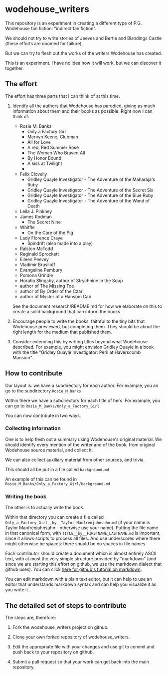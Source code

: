 # wodehouse_writers

This repository is an experiment in creating a different type of
P.G. Wodehouse fan fiction: "indirect fan fiction".

We should not try to write stories of Jeeves and Bertie and Blandings
Castle (these efforts are doomed for failure).

But we can try to flesh out the works of the writers Wodehouse has
created.

This is an experiment.  I have no idea how it will work, but we can
discover it together.

## The effort

The effort has three parts that I can think of at this time.

1. Identify all the authors that Wodehouse has parodied, giving as
   much information about them and their books as possible.  Right now
   I can think of:

   - Rosie M. Banks
     - Only a Factory Girl
     - Mervyn Keene, Clubman
     - All for Love
     - A red, Red Summer Rose
     - The Woman Who Braved All
     - By Honor Bound
     - A kiss at Twilight
     - 
   - Felix Clovelly
     - Gridley Quayle Investigator - The Adventure of the Maharaja's Ruby
     - Gridley Quayle Investigator - The Adventure of the Secret Six
     - Gridley Quayle Investigator - The Adventure of the Blue Ruby
     - Gridley Quayle Investigator - The Adventure of the Wand of Death
   - Leila J. Pinkney
   - James Rodman
     - The Secret Nine
   - Whiffle
     - On the Care of the Pig
   - Lady Florence Craye
     - Spindrift (also made into a play)
   - Ralston McTodd
   - Reginald Sprockett
   - Eileen Peevey
   - Vladimir Brusiloff
   - Evangeline Pembury
   - Pomona Grindle
   - Horatio Slingsby, author of Strychnine in the Soup
   - author of The Missing Toe
   - author of By Order of the Czar
   - author of Myster of a Hansom Cab

   See the document research/README.md for how we elaborate on this to
   create a solid background that can inform the books.

2. Encourage people to write the books, faithful to the tiny bits
   that Wodehouse previewed, but completing them.  They should be
   about the right length for the medium that published them.

3. Consider extending this by writing titles beyond what Wodehouse
   described.  For example, you might envision Gridley Quayle in a
   book with the title "Gridley Quayle Investigator: Peril at
   Haverscomb Mansion".

## How to contribute

Our layout is: we have a subdirectory for each author.  For example,
you an go to the subdirectory ```Rosie_M_Banks```

Within there we have a subdirectory for each title of hers.  For
example, you can go to ```Rosie_M_Banks/Only_a_Factory_Girl```

You can now contribute in two ways.

### Collecting information

One is to help flesh out a summary using Wodehouse's original
material.  We should identify every mention of the writer and of the
book, from original Wodehouse source material, and collect it.

We can also collect auxiliary material from other sources, and trivia.

This should all be put in a file called ```background.md```

An example of this can be found in
```Rosie_M_Banks/Only_a_Factory_Girl/background.md```

### Writing the book

The other is to actually write the book.

Within that directory you can create a file called
```Only_a_Factory_Girl__by__Taylor_Manfrenjuhnsuhn.md``` (if your name
is Taylor Manfrenjuhnsuhn - otherwise use your name).  Putting the
file name in that canonical form, with
```TITLE__by__FIRSTNAME_LASTNAME.md``` is important, since it allows
scripts to process all files.  And use underscores where there might
otherwise be spaces: there should be no spaces in file names.

Each contributor should create a document which is almost entirely
ASCII text, with at most the very simple structure provided by
"markdown" (and since we are starting this effort on github, we use
the markdown dialect that github uses).  You can click [here for github's
tutorial on markdown](https://docs.github.com/en/github/writing-on-github/getting-started-with-writing-and-formatting-on-github/basic-writing-and-formatting-syntax).

You can edit markdown with a plain text editor, but it can help to use
an editor that understands markdown syntax and can help you visualize
it as you write it.

## The detailed set of steps to contribute

The steps are, therefore:

1. Fork the wodehouse_writers project on github.

2. Clone your own forked repository of wodehouse_writers.

3. Edit the appropriate file with your changes and use git to commit
   and push back to your repository on github.

4. Submit a pull request so that your work can get back into the main
   repository.
